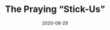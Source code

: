 ---
_schema: default
title: The Praying “Stick-Us”
link: https://www.geocaching.com/geocache/GC22YWK
owner: Zgoda3
date: 2020-08-29
log_type: Found it
display_coords: N 41° 26.236' W 075° 32.153'
latitude: '41.437266'
longitude: '-75.535883'
first_stage: false
bogus: false
zhanna_log: >-
  Hi, Zgoda3!


  To test out Rich’s new knees, he and I have been going on some successively longer bike rides over the past few weeks. This weekend he decided to try some mild hiking, too. The Eales Preserve is close to home, but we haven’t explored it much. Today would be a lovely day to check out some of the trails, we thought. We also took along coordinates for this cache as an extra goal, should we get that far.


  Our hike was peaceful and uneventful until we reached the cache area. We found several possible hiding spots, one of which was quite likely, but it was empty. After wandering around for a few more minutes, I spotted something strange out in the open and knew without a doubt that it had to be the cache container.


  We signed the logbook and took a few photos to show where we had found the cache in comparison to where we thought it might have been hidden originally. But it was far too buggy to hang around and take any unnecessary photos. We finished our hike in sunshine and warm dry air, and even nibbled on a few late-season blueberries along the way!


  Thanks for the challenge.
rich_log: >-
  Howdy, Zgoda3!


  Zhanna and I decided to take a day off from mountain biking this weekend and try a little Sunday morning hike on Moosic Mountain to help with my recovery and rehab from recent knee surgery. We’ve been away from geocaching for a couple of years, but we still like to hunt for one from time to time. It took a while to find this cache. Actually, Zhanna spotted it almost accidentally. I’d have to guess that it wasn’t in the hiding spot you had intended, and was probably dragged out by an animal. There was a more likely spot, however, a few yards away. You might want check on this one. We were very impressed with the design of the container, and after signing the log, we replaced it exactly as we had found it since we weren’t positive where it should have been. Thanks for a fun cache hunt.
post_id: 1362
---